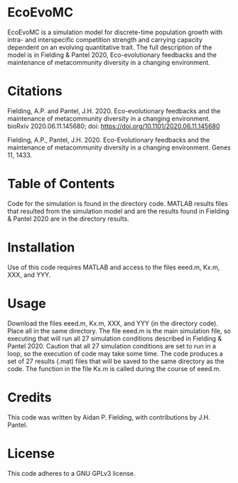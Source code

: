 # EcoEvoMC

EcoEvoMC is a simulation model for discrete-time population growth with intra- and interspecific competition strength and carrying capacity dependent on an evolving quantitative trait. The full description of the model is in Fielding & Pantel 2020, Eco-evolutionary feedbacks and the maintenance of metacommunity diversity in a changing environment.

# Citations
Fielding, A.P. and Pantel, J.H. 2020. Eco-evolutionary feedbacks and the maintenance of metacommunity diversity in a changing environment. bioRxiv 2020.06.11.145680; doi: https://doi.org/10.1101/2020.06.11.145680

Fielding, A.P., Pantel, J.H. 2020. Eco-Evolutionary feedbacks and the maintenance of metacommunity diversity in a changing environment. Genes 11, 1433.

# Table of Contents
Code for the simulation is found in the directory code. MATLAB results files that resulted from the simulation model and are the results found in Fielding & Pantel 2020 are in the directory results.

# Installation
Use of this code requires MATLAB and access to the files eeed.m, Kx.m, XXX, and YYY.

# Usage
Download the files eeed.m, Kx.m, XXX, and YYY (in the directory code). Place all in the same directory. The file eeed.m is the main simulation file, so executing that will run all 27 simulation conditions described in Fielding & Pantel 2020. Caution that all 27 simulation conditions are set to run in a loop, so the execution of code may take some time. The code produces a set of 27 results (.mat) files that will be saved to the same directory as the code. The function in the file Kx.m is called during the course of eeed.m.

# Credits
This code was written by Aidan P. Fielding, with contributions by J.H. Pantel.

# License
This code adheres to a GNU GPLv3 license.
